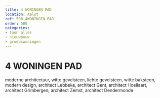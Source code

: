 ```yaml
---
title: 4 WONINGEN PAD
location: Aalst
ref: 500-4WONINGEN-PAD
order: 500
categories:
- toon alles
- nieuwbouw
- groepswoningen
---
```

# 4 WONINGEN PAD

moderne architectuur, witte gevelsteen, lichte gevelsteen, witte baksteen, modern design, architect Lebbeke, architect Gent, architect Hoeilaart, architect Grimbergen, architect Zemst, architect Dendermonde